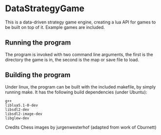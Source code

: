 # DataStrategyGame

This is a data-driven strategy game engine, creating a lua API for games to be built on top of it.  Example games are included.

## Running the program

The program is invoked with two command line arguments, the first is the directory the game is in, the second is the map or save file to load.

## Building the program

Under linux, the program can be built with the included makefile, by simply running make.  It has the following build dependencies (under Ubuntu):  

    g++
    liblua5.1-0-dev
    libsdl2-dev
    libsdl2-image-dev
    libglew-dev

Credits
Chess images by jurgenwesterhof (adapted from work of Cburnett)